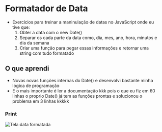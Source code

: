 # Formatador de Data
- Exercícios para treinar a maninulação de datas no JavaScript onde eu tive que:
  1. Obter a data com o new Date()
  2. Separar os cada parte da data como, dia, mes, ano, hora, minutos e dia da semana
  3. Criar uma função para pegar essas informações e retornar uma string com tudo formatado
## O que aprendi
- Novas novas funções internas do Date() e desenvolvi bastante minha lógica de programação
- E o mais importante é ler a documentação kkk pois o que eu fiz em 60 linhas o proprio Date() já tem as funções prontas e solucionou o problema em 3 linhas kkkkk
### Print
![Tela  data formatada](https://github.com/Leonardo-Maciel-S/Curso-JS/assets/111988047/e2f5b936-9380-4abf-812c-4745c5a7ae7f)
